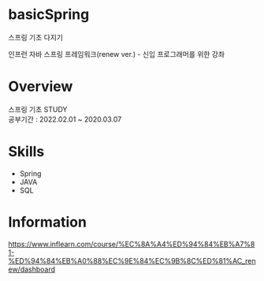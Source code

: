 # basicSpring
스프링 기초 다지기

인프런 자바 스프링 프레임워크(renew ver.) - 신입 프로그래머를 위한 강좌 

# Overview
스프링 기초 STUDY<br/>
공부기간 : 2022.02.01 ~ 2020.03.07

# Skills
* Spring
* JAVA
* SQL

# Information
https://www.inflearn.com/course/%EC%8A%A4%ED%94%84%EB%A7%81-%ED%94%84%EB%A0%88%EC%9E%84%EC%9B%8C%ED%81%AC_renew/dashboard
